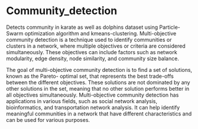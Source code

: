 # Community_detection
Detects community in karate as well as dolphins dataset using Particle-Swarm optimization algorithm and kmeans-clustering.
Multi-objective community detection is a technique used to identify communities or clusters in a
network, where multiple objectives or criteria are considered simultaneously. These objectives can
include factors such as network modularity, edge density, node similarity, and community size
balance.

The goal of multi-objective community detection is to find a set of solutions, known as the Pareto-
optimal set, that represents the best trade-offs between the different objectives. These solutions are not dominated by any other solutions in the set, meaning that no other solution performs better in
all objectives simultaneously. Multi-objective community detection has applications in various fields, such as social network analysis, bioinformatics, and transportation network analysis. It can help identify meaningful communities in a network that have different characteristics and can be used for various purposes.
